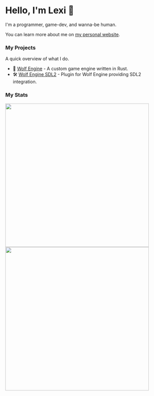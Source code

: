 # Hello, I'm Lexi 🐺

I'm a programmer, game-dev, and wanna-be human.

You can learn more about me on [my personal website](https://lexi.wolvesin.space/about).

### My Projects

A quick overview of what I do.

- 🐺 [Wolf Engine](https://github.com/AlexiWolf/wolf_engine) - A custom game engine written in Rust.
- 🛠️ [Wolf Engine SDL2](https://github.com/AlexiWolf/wolf_engine_sdl2) - Plugin for Wolf Engine providing SDL2 integration.

### My Stats 

<img 
  style="width: 450px;" 
  src="https://github-readme-stats.vercel.app/api/top-langs/?username=AlexiWolf&layout=compact"
/>
<br/>
<img 
  style="width: 450px;" 
  src="https://github-readme-stats.vercel.app/api?username=AlexiWolf&count_private=true"
/>
